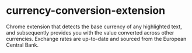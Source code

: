 # currency-conversion-extension
Chrome extension that detects the base currency of any highlighted text, and subsequently provides you with the value converted across other currencies. Exchange rates are up-to-date and sourced from the European Central Bank.
